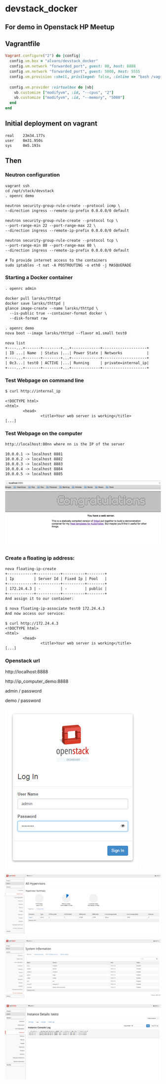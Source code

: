# devstack_docker
## For demo in Openstack HP Meetup

## Vagrantfile

```ruby
Vagrant.configure("2") do |config|
  config.vm.box = "alvaro/devstack_docker"
  config.vm.network "forwarded_port", guest: 80, host: 8888
  config.vm.network "forwarded_port", guest: 5000, host: 5555
  config.vm.provision :shell, privileged: false, :inline => "bash /vagrant/scripts/provision.sh"

  config.vm.provider :virtualbox do |vb|
    vb.customize ["modifyvm", :id, "--cpus", "2"]
    vb.customize ["modifyvm", :id, "--memory", "5000"]
  end
end

```

## Initial deployment on vagrant

```
real    23m34.177s                                                                                                                                                                                                         
user    0m31.950s                                                                                                                                                                                                          
sys     0m5.193s  
```

## Then

### Neutron configuration

```
vagrant ssh
cd /opt/stack/devstack
. openrc demo

neutron security-group-rule-create --protocol icmp \
--direction ingress --remote-ip-prefix 0.0.0.0/0 default

neutron security-group-rule-create --protocol tcp \
--port-range-min 22 --port-range-max 22 \
--direction ingress --remote-ip-prefix 0.0.0.0/0 default

neutron security-group-rule-create --protocol tcp \
--port-range-min 80 --port-range-max 80 \
--direction ingress --remote-ip-prefix 0.0.0.0/0 default

# To provide internet access to the containers
sudo iptables -t nat -A POSTROUTING -o eth0 -j MASQUERADE

```

### Starting a Docker container

```
. openrc admin

docker pull larsks/thttpd
docker save larsks/thttpd |
glance image-create --name larsks/thttpd \
  --is-public true --container-format docker \
  --disk-format raw

. openrc demo
nova boot --image larsks/thttpd --flavor m1.small test0

nova list
+----...+-------+--------+...+-------------+--------------------+
| ID ...| Name  | Status |...| Power State | Networks           |
+----...+-------+--------+...+-------------+--------------------+
| 0c3...| test0 | ACTIVE |...| Running     | private=internal_ip|
+----...+-------+--------+...+-------------+--------------------+

```

### Test Webpage on command line

```
$ curl http://internal_ip

<!DOCTYPE html>
<html>
        <head>
                <title>Your web server is working</title>
[...]
```

### Test Webpage on the computer
```
http://localhost:80nn where nn is the IP of the server

10.0.0.1 -> localhost 8881
10.0.0.2 -> localhost 8882
10.0.0.3 -> localhost 8883
10.0.0.4 -> localhost 8884
10.0.0.5 -> localhost 8885

```

![screenshot/8885.png](screenshot/8885.png)


### Create a floating ip address:

```
nova floating-ip-create
+------------+-----------+----------+--------+
| Ip         | Server Id | Fixed Ip | Pool   |
+------------+-----------+----------+--------+
| 172.24.4.3 | -         | -        | public |
+------------+-----------+----------+--------+
And assign it to our container:

$ nova floating-ip-associate test0 172.24.4.3
And now access our service:

$ curl http://172.24.4.3
<!DOCTYPE html>
<html>
        <head>            
                <title>Your web server is working</title>
[...]
```

### Openstack url

http://localhost:8888

http://ip_computer_demo:8888

admin / password

demo / password


![screenshot/login_admin.png](screenshot/login_admin.png)

![screenshot/system_hypervisors.png](screenshot/system_hypervisors.png)

![screenshot/system_information.png](screenshot/system_information.png)

![screenshot/instance_details_test0.png](screenshot/instance_details_test0.png)
